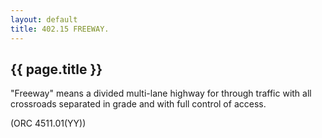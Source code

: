 ```yaml
---
layout: default 
title: 402.15 FREEWAY.
---
```


{{ page.title }}
----------------

"Freeway" means a divided multi-lane highway for through traffic with
all crossroads separated in grade and with full control of access.

(ORC 4511.01(YY))
